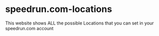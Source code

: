 # speedrun.com-locations
This website shows ALL the possible Locations that you can set in your speedrun.com account
